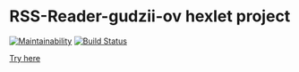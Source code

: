 # RSS-Reader-gudzii-ov hexlet project
[![Maintainability](https://api.codeclimate.com/v1/badges/da12d4330584b12369b0/maintainability)](https://codeclimate.com/github/gudzii-ov/front-3-rss-reader/maintainability)
[![Build Status](https://travis-ci.org/gudzii-ov/front-3-rss-reader.svg?branch=master)](https://travis-ci.org/gudzii-ov/front-3-rss-reader)

[Try here](https://gudzii-ov.surge.sh/)